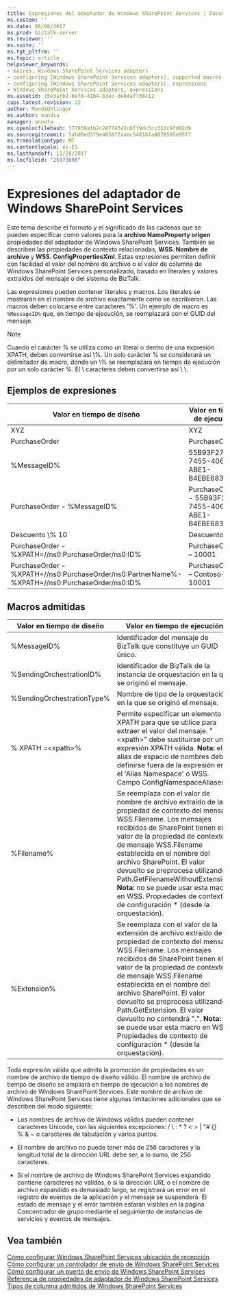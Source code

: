 ```yaml
---
title: Expresiones del adaptador de Windows SharePoint Services | Documentos de Microsoft
ms.custom: ''
ms.date: 06/08/2017
ms.prod: biztalk-server
ms.reviewer: ''
ms.suite: ''
ms.tgt_pltfrm: ''
ms.topic: article
helpviewer_keywords:
- macros, Windows SharePoint Services adapters
- configuring [Windows SharePoint Services adapters], supported macros
- configuring [Windows SharePoint Services adapters], expressions
- Windows SharePoint Services adapters, expressions
ms.assetid: 15e3afb2-0ef8-41b4-b3ec-de84af738c12
caps.latest.revision: 22
author: MandiOhlinger
ms.author: mandia
manager: anneta
ms.openlocfilehash: 377859a1b2c28774342c6ff9dc5cc312c9fd82d9
ms.sourcegitcommit: 5abd0ed3f9e4858ffaaec5481bfa8878595e95f7
ms.translationtype: MT
ms.contentlocale: es-ES
ms.lasthandoff: 11/28/2017
ms.locfileid: "25973890"
---
```

# <a name="windows-sharepoint-services-adapter-expressions"></a>Expresiones del adaptador de Windows SharePoint Services
Este tema describe el formato y el significado de las cadenas que se pueden especificar como valores para la **archivo NameProperty origen** propiedades del adaptador de Windows SharePoint Services. También se describen las propiedades de contexto relacionadas, **WSS. Nombre de archivo** y **WSS. ConfigPropertiesXml**. Estas expresiones permiten definir con facilidad el valor del nombre de archivo o el valor de columna de Windows SharePoint Services personalizado, basado en literales y valores extraídos del mensaje o del sistema de BizTalk.  
  
 Las expresiones pueden contener literales y macros. Los literales se mostrarán en el nombre de archivo exactamente como se escribieron. Las macros deben colocarse entre caracteres '%'. Un ejemplo de macro es `%MessageID%` que, en tiempo de ejecución, se reemplazará con el GUID del mensaje.  
  
> [!NOTE]
>  Cuando el carácter % se utiliza como un literal o dentro de una expresión XPATH, deben convertirse así \\%. Un solo carácter % se considerará un delimitador de macro, donde un \\% se reemplazará en tiempo de ejecución por un solo carácter %. El \ caracteres deben convertirse así \\ \\.  
  
## <a name="expression-examples"></a>Ejemplos de expresiones  
  
|Valor en tiempo de diseño|Valor en tiempo de ejecución|  
|-----------------------|-------------------|  
|XYZ|XYZ|  
|PurchaseOrder|PurchaseOrder|  
|%MessageID%|55B93F27-7455-4066-ABE1-B4EBE6839A1A|  
|PurchaseOrder - %MessageID%|PurchaseOrder - 55B93F27-7455-4066-ABE1-B4EBE6839A1A|  
|Descuento \\% 10|Descuento %10|  
|PurchaseOrder - %XPATH=//ns0:PurchaseOrder/ns0:ID%|PurchaseOrder – 10001|  
|PurchaseOrder - %XPATH=//ns0:PurchaseOrder/ns0:PartnerName%-%XPATH=//ns0:PurchaseOrder/ns0:ID%|PurchaseOrder – Contoso-10001|  
  
## <a name="supported-macros"></a>Macros admitidas  
  
|Valor en tiempo de diseño|Valor en tiempo de ejecución|  
|-----------------------|-------------------|  
|%MessageID%|Identificador del mensaje de BizTalk que constituye un GUID único.|  
|%SendingOrchestrationID%|Identificador de BizTalk de la instancia de orquestación en la que se originó el mensaje.|  
|%SendingOrchestrationType%|Nombre de tipo de la orquestación en la que se originó el mensaje.|  
|% XPATH =\<xpath\>%|Permite especificar un elemento XPATH para que se utilice para extraer el valor del mensaje. "\<xpath\>" debe sustituirse por una expresión XPATH válida. **Nota:** el alias de espacio de nombres debe definirse fuera de la expresión en el 'Alias Namespace' o WSS. Campo ConfigNamespaceAliases.|  
|%Filename%|Se reemplaza con el valor de nombre de archivo extraído de la propiedad de contexto del mensaje WSS.Filename. Los mensajes recibidos de SharePoint tienen el valor de la propiedad de contexto de mensaje WSS.Filename establecida en el nombre del archivo SharePoint. El valor devuelto se preprocesa utilizando Path.GetFilenameWithoutExtension. **Nota:** no se puede usar esta macro en WSS. Propiedades de contexto de configuración * (desde la orquestación).|  
|%Extension%|Se reemplaza con el valor de la extensión de archivo extraído de la propiedad de contexto del mensaje WSS.Filename. Los mensajes recibidos de SharePoint tienen el valor de la propiedad de contexto de mensaje WSS.Filename establecida en el nombre del archivo SharePoint. El valor devuelto se preprocesa utilizando Path.GetExtension. El valor devuelto no contendrá ".". **Nota:** no se puede usar esta macro en WSS. Propiedades de contexto de configuración * (desde la orquestación).|  
  
 Toda expresión válida que admita la promoción de propiedades es un nombre de archivo de tiempo de diseño válido. El nombre de archivo de tiempo de diseño se ampliará en tiempo de ejecución a los nombres de archivo de Windows SharePoint Services. Este nombre de archivo de Windows SharePoint Services tiene algunas limitaciones adicionales que se describen del modo siguiente:  
  
-   Los nombres de archivo de Windows válidos pueden contener caracteres Unicode, con las siguientes excepciones: /  \  :  *  ?  < > &#124;  "# {} % & ~ o caracteres de tabulación y varios puntos.  
  
-   El nombre de archivo no puede tener más de 256 caracteres y la longitud total de la dirección URL debe ser, a lo sumo, de 256 caracteres.  
  
-   Si el nombre de archivo de Windows SharePoint Services expandido contiene caracteres no válidos, o si la dirección URL o el nombre de archivo expandido es demasiado largo, se registrará un error en el registro de eventos de la aplicación y el mensaje se suspenderá. El estado de mensaje y el error también estarán visibles en la página Concentrador de grupo mediante el seguimiento de instancias de servicios y eventos de mensajes.  
  
## <a name="see-also"></a>Vea también  
 [Cómo configurar Windows SharePoint Services ubicación de recepción](../core/how-to-configure-a-windows-sharepoint-services-receive-location.md)   
 [Cómo configurar un controlador de envío de Windows SharePoint Services](../core/how-to-configure-a-windows-sharepoint-services-send-handler.md)   
 [Cómo configurar un puerto de envío de Windows SharePoint Services](../core/how-to-configure-a-windows-sharepoint-services-send-port.md)   
 [Referencia de propiedades de adaptador de Windows SharePoint Services](../core/windows-sharepoint-services-adapter-properties-reference.md)   
 [Tipos de columna admitidos de Windows SharePoint Services](../core/supported-windows-sharepoint-services-column-types.md)